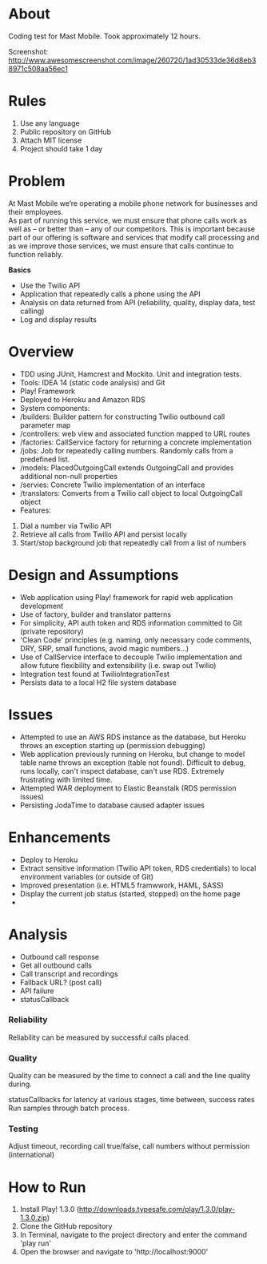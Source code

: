 # About

Coding test for Mast Mobile. Took approximately 12 hours. 

Screenshot: http://www.awesomescreenshot.com/image/260720/1ad30533de36d8eb38971c508aa56ec1

# Rules

1. Use any language
2. Public repository on GitHub
3. Attach MIT license
4. Project should take 1 day

# Problem

At Mast Mobile we’re operating a mobile phone network for businesses and their employees.  
As part of running this service, we must ensure that phone calls work as well as – or better than – any of our 
competitors. This is important because part of our offering is software and services that modify call processing and as 
we improve those services, we must ensure that calls continue to function reliably.

**Basics**

* Use the Twilio API
* Application that repeatedly calls a phone using the API
* Analysis on data returned from API (reliability, quality, display data, test calling)
* Log and display results

# Overview

* TDD using JUnit, Hamcrest and Mockito. Unit and integration tests.
* Tools: IDEA 14 (static code analysis) and Git
* Play! Framework
* Deployed to Heroku and Amazon RDS
* System components:
 * /builders: Builder pattern for constructing Twilio outbound call parameter map
 * /controllers: web view and associated function mapped to URL routes
 * /factories: CallService factory for returning a concrete implementation
 * /jobs: Job for repeatedly calling numbers. Randomly calls from a predefined list.
 * /models: PlacedOutgoingCall extends OutgoingCall and provides additional non-null properties
 * /servies: Concrete Twilio implementation of an interface 
 * /translators: Converts from a Twilio call object to local OutgoingCall object
* Features:
 1. Dial a number via Twilio API
 2. Retrieve all calls from Twilio API and persist locally
 3. Start/stop background job that repeatedly call from a list of numbers

# Design and Assumptions

* Web application using Play! framework for rapid web application development
* Use of factory, builder and translator patterns
* For simplicity, API auth token and RDS information committed to Git (private repository)
* 'Clean Code' principles (e.g. naming, only necessary code comments, DRY, SRP, small functions, avoid magic numbers...)
* Use of CallService interface to decouple Twilio implementation and allow future flexibility and extensibility (i.e. swap out Twilio)
* Integration test found at TwilioIntegrationTest
* Persists data to a local H2 file system database

# Issues

* Attempted to use an AWS RDS instance as the database, but Heroku throws an exception starting up (permission debugging)
* Web application previously running on Heroku, but change to model table name throws an exception (table not found). 
Difficult to debug, runs locally, can't inspect database, can't use RDS. Extremely frustrating with limited time.
* Attempted WAR deployment to Elastic Beanstalk (RDS permission issues)
* Persisting JodaTime to database caused adapter issues

# Enhancements

* Deploy to Heroku
* Extract sensitive information (Twilio API token, RDS credentials) to local environment variables (or outside of Git)
* Improved presentation (i.e. HTML5 framwwork, HAML, SASS)
* Display the current job status (started, stopped) on the home page
* 

# Analysis

* Outbound call response
* Get all outbound calls
* Call transcript and recordings
* Fallback URL? (post call)
* API failure
* statusCallback


### Reliability

Reliability can be measured by successful calls placed.

### Quality

Quality can be measured by the time to connect a call and the line quality during. 

statusCallbacks for latency at various stages, time between, success rates
Run samples through batch process.

### Testing

Adjust timeout, recording call true/false, call numbers without permission (international)

# How to Run

1. Install Play! 1.3.0 (http://downloads.typesafe.com/play/1.3.0/play-1.3.0.zip)
2. Clone the GitHub repository
3. In Terminal, navigate to the project directory and enter the command 'play run'
4. Open the browser and navigate to 'http://localhost:9000'
